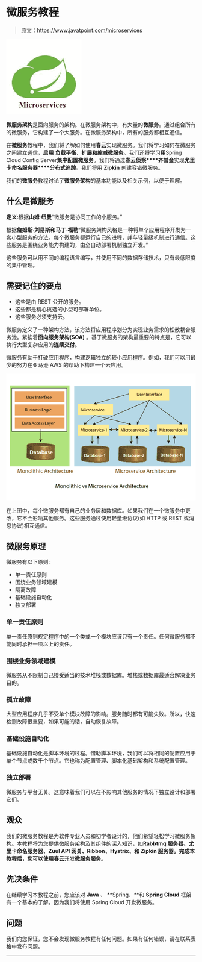 # 微服务教程

> 原文：<https://www.javatpoint.com/microservices>

![Microservices Tutorial](img/cdbdc8c7f2254ed8e59259efbca7690f.png)

**微服务架构**是面向服务的架构。在微服务架构中，有大量的**微服务**。通过组合所有的微服务，它构建了一个大服务。在微服务架构中，所有的服务都相互通信。

在**微服务**教程中，我们将了解如何使用**春云**实现微服务。我们将学习如何在微服务之间建立通信，**启用** **负载平衡**、**扩展和缩减微服务**。我们还将学习**用**Spring Cloud Config Server**集中配置微服务**。我们将通过**春云侦察****齐普金**实现**尤里卡命名服务器****分布式追踪**。我们将用 **Zipkin** 创建容错微服务。

我们的**微服务**教程讨论了**微服务架构**的基本功能以及相关示例，以便于理解。

## 什么是微服务

**定义**:根据**山姆·纽曼**“微服务是协同工作的小服务。”

根据**詹姆斯·刘易斯和马丁·福勒**“微服务架构风格是一种将单个应用程序开发为一套小型服务的方法。每个微服务都运行自己的进程，并与轻量级机制进行通信。这些服务是围绕业务能力构建的，由全自动部署机制独立开发。”

这些服务可以用不同的编程语言编写，并使用不同的数据存储技术，只有最低限度的集中管理。

## 需要记住的要点

*   这些是由 REST 公开的服务。
*   这些都是精心挑选的小型可部署单位。
*   这些服务必须支持云。

微服务定义了一种架构方法，该方法将应用程序划分为实现业务需求的松散耦合服务池。紧挨着**面向服务架构(SOA)** 。基于微服务的架构最重要的特点是，它可以执行大型复杂应用的**连续交付**。

微服务有助于打破应用程序，构建逻辑独立的较小应用程序。例如，我们可以用最少的努力在亚马逊 AWS 的帮助下构建一个云应用。

![Introduction to Microservices](img/af158fee127137023661c1f05b7736e4.png)

在上图中，每个微服务都有自己的业务层和数据库。如果我们在一个微服务中更改，它不会影响其他服务。这些服务通过使用轻量级协议(如 HTTP 或 REST 或消息协议)相互通信。

## 微服务原理

微服务有以下原则:

*   单一责任原则
*   围绕业务领域建模
*   隔离故障
*   基础设施自动化
*   独立部署

### 单一责任原则

单一责任原则规定程序中的一个类或一个模块应该只有一个责任。任何微服务都不能同时承担一项以上的责任。

### 围绕业务领域建模

微服务从不限制自己接受适当的技术堆栈或数据库。堆栈或数据库最适合解决业务目的。

### 孤立故障

大型应用程序几乎不受单个模块故障的影响。服务随时都有可能失败。所以，快速检测故障很重要，如果可能的话，自动恢复故障。

### 基础设施自动化

基础设施自动化是脚本环境的过程。借助脚本环境，我们可以将相同的配置应用于单个节点或数千个节点。它也称为配置管理、脚本化基础架构和系统配置管理。

### 独立部署

微服务与平台无关。这意味着我们可以在不影响其他服务的情况下独立设计和部署它们。

## 观众

我们的微服务教程是为软件专业人员和初学者设计的，他们希望轻松学习微服务架构。本教程将为您提供微服务架构及其组件的深入知识，如**Rabbtmq 服务器、尤里卡命名服务器、Zuul API 网关、Ribbon、Hystrix、**和 **Zipkin 服务器**。完成本教程后，您可以使用**春云**开发**微服务服务**。

## 先决条件

在继续学习本教程之前，您应该对 **Java** 、 **Spring、**和 **Spring Cloud** 框架有一个基本的了解。因为我们将使用 Spring Cloud 开发微服务。

## 问题

我们向您保证，您不会发现微服务教程有任何问题。如果有任何错误，请在联系表格中发布问题。

* * *
